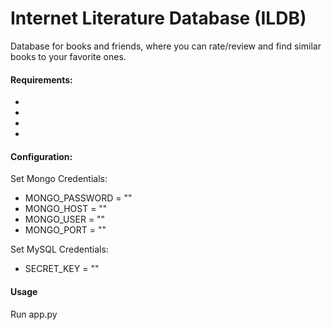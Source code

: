 # Internet Literature Database (ILDB)

  Database for books and friends, where you can rate/review and find similar books to your favorite ones.
 
#### Requirements: 
- 
- 
- 
- 

#### Configuration: 

 Set Mongo Credentials:
- MONGO_PASSWORD = ""
- MONGO_HOST = ""
- MONGO_USER = ""
- MONGO_PORT = ""

Set MySQL Credentials:
- SECRET_KEY = ""


#### Usage

Run app.py